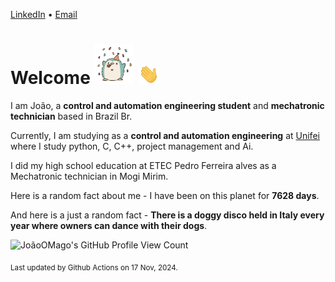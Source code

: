 [LinkedIn](https://www.linkedin.com/in/joão-pedro-gozzoli-b95641301/) &bull;
[Email](joaopedrogozzoli@gmail.com)

# Welcome <img src="happy.gif" height="64px" /> <img src="wave.gif" height="32px" />

I am João, a  **control and automation engineering student** and **mechatronic technician** based in Brazil Br.

Currently, I am studying as a **control and automation engineering** at [Unifei](https://unifei.edu.br) where I study python, C, C++, project management and Ai.

I did my high school education at ETEC Pedro Ferreira alves as a Mechatronic technician in Mogi Mirim.

Here is a random fact about me - I have been on this planet for **7628 days**.

And here is a just a random fact -  **There is a doggy disco held in Italy every year where owners can dance with their dogs**.

![JoãoOMago's GitHub Profile View Count](https://komarev.com/ghpvc/?username=JoaoOMago)

<sub>Last updated by Github Actions on 17 Nov, 2024.</sub>

